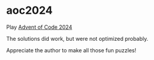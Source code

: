 # aoc2024

Play [Advent of Code 2024](https://adventofcode.com/2024)

The solutions did work, but were not optimized probably.

Appreciate the author to make all those fun puzzles!
